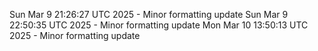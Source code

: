 Sun Mar  9 21:26:27 UTC 2025 - Minor formatting update
Sun Mar  9 22:50:35 UTC 2025 - Minor formatting update
Mon Mar 10 13:50:13 UTC 2025 - Minor formatting update
